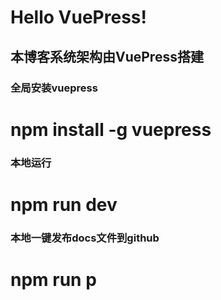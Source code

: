 # Hello VuePress!
## 本博客系统架构由VuePress搭建

### 全局安装vuepress
# npm install -g vuepress

### 本地运行
# npm run dev

### 本地一键发布docs文件到github
# npm run p